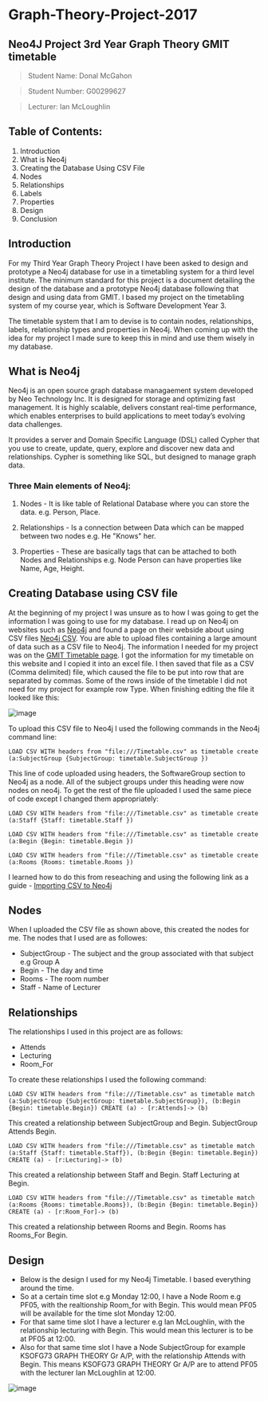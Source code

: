 # Graph-Theory-Project-2017
## Neo4J Project 3rd Year Graph Theory GMIT timetable

> Student Name: Donal McGahon

> Student Number: G00299627

> Lecturer: Ian McLoughlin

## Table of Contents:

1. Introduction
1. What is Neo4j
1. Creating the Database Using CSV File
1. Nodes
1. Relationships
1. Labels
1. Properties
1. Design
1. Conclusion


## Introduction
For my Third Year Graph Theory Project I have been asked to design and prototype a Neo4j database for use
in a timetabling system for a third level institute. The minimum standard for this project is a document detailing the design of the database and a prototype Neo4j database following that design and using data from GMIT. I based my project on the timetabling system of my course year, which is Software Development Year 3.

The timetable system that I am to devise is to contain nodes, relationships, labels, relationship types and properties in Neo4j. When coming up with the idea for my project I made sure to keep this in mind and use them wisely in my database.

## What is Neo4j
Neo4j is an open source graph database managaement system developed by Neo Technology Inc. It is designed for storage and optimizing fast management. It is highly scalable, delivers constant real-time performance, which enables enterprises to build applications to meet today’s evolving data challenges.

It provides a server and Domain Specific Language (DSL) called Cypher that you use to create, update, query, explore and discover new data and relationships. Cypher is something like SQL, but designed to manage graph data.

### Three Main elements of Neo4j:
1. Nodes - It is like table of Relational Database where you can store the data. e.g. Person, Place.

1. Relationships - Is a connection between Data which can be mapped between two nodes e.g. He "Knows" her.

1. Properties - These are basically tags that can be attached to both Nodes and Relationships e.g. Node Person can have properties like Name, Age, Height.

## Creating Database using CSV file
At the beginning of my project I was unsure as to how I was going to get the information I was going to use for my database. I read up on Neo4j on websites such as [Neo4j](https://neo4j.com/) and found a page on their webside about using CSV files [Neo4j CSV](https://neo4j.com/developer/guide-import-csv/). You are able to upload files containing a large amount of data such as a CSV file to Neo4j. The information I needed for my project was on the [GMIT Timetable page](http://timetable.gmit.ie/sws1617/(S(2dls2h552rxryjzjgw1znh55))/default.aspx). I got the information for my timetable on this website and I copied it into an excel file. I then saved that file as a CSV (Comma delimited) file, which caused the file to be put into row that are separated by commas. Some of the rows inside of the timetable I did not need for my project for example row Type. When finishing editing the file it looked like this:

![image](https://cloud.githubusercontent.com/assets/14197773/25277602/4cf4ce1c-2697-11e7-858b-daf82c6c4191.png)

To upload this CSV file to Neo4j I used the following commands in the Neo4j command line:

`LOAD CSV WITH headers from "file:///Timetable.csv" as timetable create (a:SubjectGroup {SubjectGroup: timetable.SubjectGroup })`

This line of code uploaded using headers, the SoftwareGroup section to Neo4j as a node. All of the subject groups under this heading were now nodes on neo4j. To get the rest of the file uploaded I used the same piece of code except I changed them appropriately:

`LOAD CSV WITH headers from "file:///Timetable.csv" as timetable create (a:Staff {Staff: timetable.Staff })`

`LOAD CSV WITH headers from "file:///Timetable.csv" as timetable create (a:Begin {Begin: timetable.Begin })`

`LOAD CSV WITH headers from "file:///Timetable.csv" as timetable create (a:Rooms {Rooms: timetable.Rooms })`

I learned how to do this from reseaching and using the following link as a guide - [Importing CSV to Neo4j]( https://neo4j.com/docs/developer-manual/current/get-started/cypher/importing-csv-files-with-cypher/)


## Nodes
When I uploaded the CSV file as shown above, this created the nodes for me. The nodes that I used are as followes:
* SubjectGroup - The subject and the group associated with that subject e.g Group A
* Begin - The day and time
* Rooms - The room number
* Staff - Name of Lecturer

## Relationships
The relationships I used in this project are as follows:
* Attends
* Lecturing
* Room_For

To create these relationships I used the following command:

`LOAD CSV WITH headers from "file:///Timetable.csv" as timetable match (a:SubjectGroup {SubjectGroup: timetable.SubjectGroup}), (b:Begin {Begin: timetable.Begin}) CREATE (a) - [r:Attends]-> (b)`

This created a relationship between SubjectGroup and Begin. SubjectGroup Attends Begin.

`LOAD CSV WITH headers from "file:///Timetable.csv" as timetable match (a:Staff {Staff: timetable.Staff}), (b:Begin {Begin: timetable.Begin}) CREATE (a) - [r:Lecturing]-> (b)`

This created a relationship between Staff and Begin. Staff Lecturing at Begin.

`LOAD CSV WITH headers from "file:///Timetable.csv" as timetable match (a:Rooms {Rooms: timetable.Rooms}), (b:Begin {Begin: timetable.Begin}) CREATE (a) - [r:Room_For]-> (b)`

This created a relationship between Rooms and Begin. Rooms has Rooms_For Begin.

## Design
* Below is the design I used for my Neo4j Timetable. I based everything around the time.
* So at a certain time slot e.g Monday 12:00, I have a Node Room e.g PF05, with the realtionship Room_for with Begin. This would mean PF05 will be available for the time slot Monday 12:00.
* For that same time slot I have a lecturer e.g Ian McLoughlin, with the relationship lecturing with Begin. This would mean this lecturer is to be at PF05 at 12:00.
* Also for that same time slot I have a Node SubjectGroup for example KSOFG73 GRAPH THEORY Gr A/P, with the relationship Attends with Begin. This means KSOFG73 GRAPH THEORY Gr A/P are to attend PF05 with the lecturer Ian McLoughlin at 12:00.

![image](https://cloud.githubusercontent.com/assets/14197773/25279749/6481db80-269f-11e7-96d4-e41ad3ba8bf4.png)
